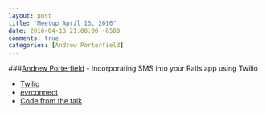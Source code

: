 ```yaml
---
layout: post
title: "Meetup April 13, 2016"
date: 2016-04-13 21:00:00 -0500
comments: true
categories: [Andrew Porterfield]
---
```



###[Andrew Porterfield](https://twitter.com/ajporterfield) - Incorporating SMS into your Rails app using Twilio
<script async class="speakerdeck-embed" data-id="1bed27c4a983489c8bd0c22d73feecaf" data-ratio="1.77777777777778" src="//speakerdeck.com/assets/embed.js"></script>

* [Twilio](https://www.twilio.com/)
* [evrconnect](https://www.evrconnect.com/)
* [Code from the talk](https://github.com/ajporterfield/indyrb_apr_2016_twilio)

